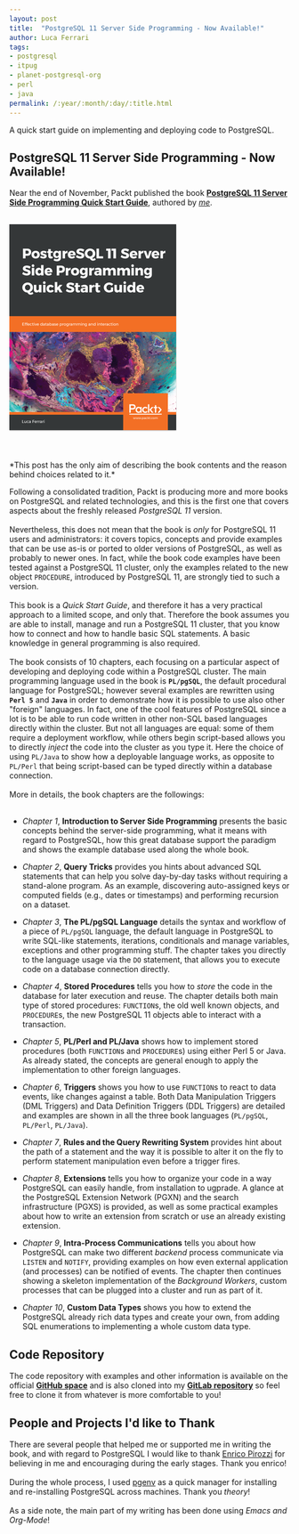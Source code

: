 ```yaml
---
layout: post
title:  "PostgreSQL 11 Server Side Programming - Now Available!"
author: Luca Ferrari
tags:
- postgresql
- itpug
- planet-postgresql-org
- perl
- java
permalink: /:year/:month/:day/:title.html
---
```

A quick start guide on implementing and deploying code to PostgreSQL.

PostgreSQL 11 Server Side Programming - Now Available!
---

Near the end of November, Packt published the book **[PostgreSQL 11 Server Side Programming Quick Start Guide](https://www.packtpub.com/big-data-and-business-intelligence/postgresql-11-server-side-programming-quick-start-guide)**, authored by *[me](https://fluca1978.github.io)*.
<br/>
<br/>

[![PostgreSQL-11-ServerSideProgramming-cover-image](/images/posts/pg11ssp/cover.png)](https://www.packtpub.com/big-data-and-business-intelligence/postgresql-11-server-side-programming-quick-start-guide)

<br/>
<br/>
*This post has the only aim of describing the book contents and the reason behind choices related to it.*
<br/>

Following a consolidated tradition, Packt is producing more and more books on PostgreSQL and related technologies, and this is the first one that covers aspects about the freshly released *PostgreSQL 11* version.
<br/>
<br/>
Nevertheless, this does not mean that the book is *only* for PostgreSQL 11 users and administrators: it covers topics, concepts and provide examples that can be use as-is or ported to older versions of PostgreSQL, as well as probably to newer ones. In fact, while the book code examples have been tested against a PostgreSQL 11 cluster, only the examples related to the new object `PROCEDURE`, introduced by PostgreSQL 11, are strongly tied to such a version.
<br/>
<br/>
This book is a *Quick Start Guide*, and therefore it has a very practical approach to a limited scope, and only that. Therefore the book assumes you are able to install, manage and run a PostgreSQL 11 cluster, that you know how to connect and how to handle basic SQL statements. A basic knowledge in general programming is also required.
<br/>
<br/>
The book consists of 10 chapters, each focusing on a particular aspect of developing and deploying code within a PostgreSQL cluster. The main programming language used in the book is **`PL/pgSQL`**, the default procedural language for PostgreSQL; however several examples are rewritten using **`Perl 5`** and **`Java`** in order to demonstrate how it is possible to use also other "foreign" languages. In fact, one of the cool features of PostgreSQL since a lot is to be able to run code written in other non-SQL based languages directly within the cluster. But not all languages are equal: some of them require a deployment workflow, while others begin script-based allows you to directly *inject* the code into the cluster as you type it. Here the choice of using `PL/Java` to show how a deployable language works, as opposite to `PL/Perl` that being script-based can be typed directly within a database connection.
<br/>
<br/>
More in details, the book chapters are the followings:
<br/>
<br/>
- *Chapter 1*, **Introduction to Server Side Programming** presents the basic concepts behind the server-side programming, what it means with regard to PostgreSQL, how this great database support the paradigm and shows the example database used along the whole book.

- *Chapter 2*, **Query Tricks** provides you hints about advanced SQL statements that can help you solve day-by-day tasks without requiring a stand-alone program. As an example, discovering auto-assigned keys or computed fields (e.g., dates or timestamps) and performing recursion on a dataset.

- *Chapter 3*, **The PL/pgSQL Language** details the syntax and workflow of a piece of `PL/pgSQL` language, the default language in PostgreSQL to write SQL-like statements, iterations, conditionals and manage variables, exceptions and other programming stuff. The chapter takes you directly to the language usage via the `DO` statement, that allows you to execute code on a database connection directly.

- *Chapter 4*, **Stored Procedures** tells you how to *store* the code in the database for later execution and reuse. The chapter details both main type of stored procedures: `FUNCTION`s, the old well known objects, and `PROCEDURE`s, the new PostgreSQL 11 objects able to interact with a transaction. 

- *Chapter 5*, **PL/Perl and PL/Java** shows how to implement stored procedures (both `FUNCTION`s and `PROCEDURE`s) using either Perl 5 or Java. As already stated, the concepts are general enough to apply the implementation to other foreign languages.



- *Chapter 6*, **Triggers** shows you how to use `FUNCTION`s to react to data events, like changes against a table. Both Data Manipulation Triggers (DML Triggers) and Data Definition Triggers (DDL Triggers) are detailed and examples are shown in all the three book languages (`PL/pgSQL`, `PL/Perl`, `PL/Java`).

- *Chapter 7*, **Rules and the Query Rewriting System** provides hint about the path of a statement and the way it is possible to alter it on the fly to perform statement manipulation even before a trigger fires.

- *Chapter 8*, **Extensions** tells you how to organize your code in a way PostgreSQL can easily handle, from installation to ugprade. A glance at the PostgreSQL Extension Network (PGXN) and the search infrastructure (PGXS) is provided, as well as some practical examples about how to write an extension from scratch or use an already existing extension.

- *Chapter 9*, **Intra-Process Communications** tells you about how PostgreSQL can make two different *backend* process communicate via `LISTEN` and `NOTIFY`, providing examples on how even external application (and processes) can be notified of events. The chapter then continues showing a skeleton implementation of the *Background Workers*, custom processes that can be plugged into a cluster and run as part of it.


- *Chapter 10*, **Custom Data Types** shows you how to extend the PostgreSQL already rich data types and create your own, from adding SQL enumerations to implementing a whole custom data type.

## Code Repository

The code repository with examples and other information is available on the official **[GitHub space](https://github.com/PacktPublishing/PostgreSQL-11-Quick-Start-Guide)** and is also cloned into my **[GitLab repository](https://gitlab.com/fluca1978/postgresql-11-quick-start-guide)** so feel free to clone it from whatever is more comfortable to you!


## People and Projects I'd like to Thank

There are several people that helped me or supported me in writing the book, and with regard to PostgreSQL I would like to thank [Enrico Pirozzi](http://www.enricopirozzi.info/) for believing in me and encouraging during the early stages. Thank you enrico!
<br/>
<br/>
During the whole process, I used [pgenv](https://github.com/theory/pgenv) as a quick manager for installing and re-installing PostgreSQL across machines. Thank you *theory*!
<br/>
<br/>
As a side note, the main part of my writing has been done using *Emacs and Org-Mode*!
